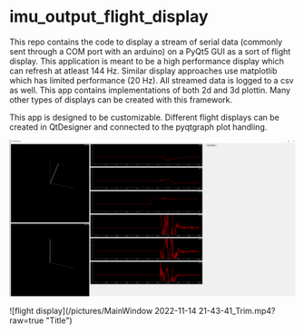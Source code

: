 # imu_output_flight_display
This repo contains the code to display a stream of serial data (commonly sent through a COM port with an arduino) on a PyQt5 GUI as a sort of flight display. This application is meant to be a high performance display which can refresh at atleast 144 Hz. Similar display approaches use matplotlib which has limited performance (20 Hz). All streamed data is logged to a csv as well. This app contains implementations of both 2d and 3d plottin. Many other types of displays can be created with this framework. 

This app is designed to be customizable. Different flight displays can be created in QtDesigner and connected to the pyqtgraph plot handling. 

![flight display](/pictures/20221113-Flight_Display.png?raw=true "Title")

![flight display](/pictures/MainWindow 2022-11-14 21-43-41_Trim.mp4?raw=true "Title")
